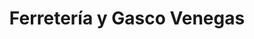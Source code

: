 ---
title: "Ferretería y Gasco Venegas"
url: /puerto-varas/ferreteria-y-gasco-venegas/
shop: Baumarkt
---